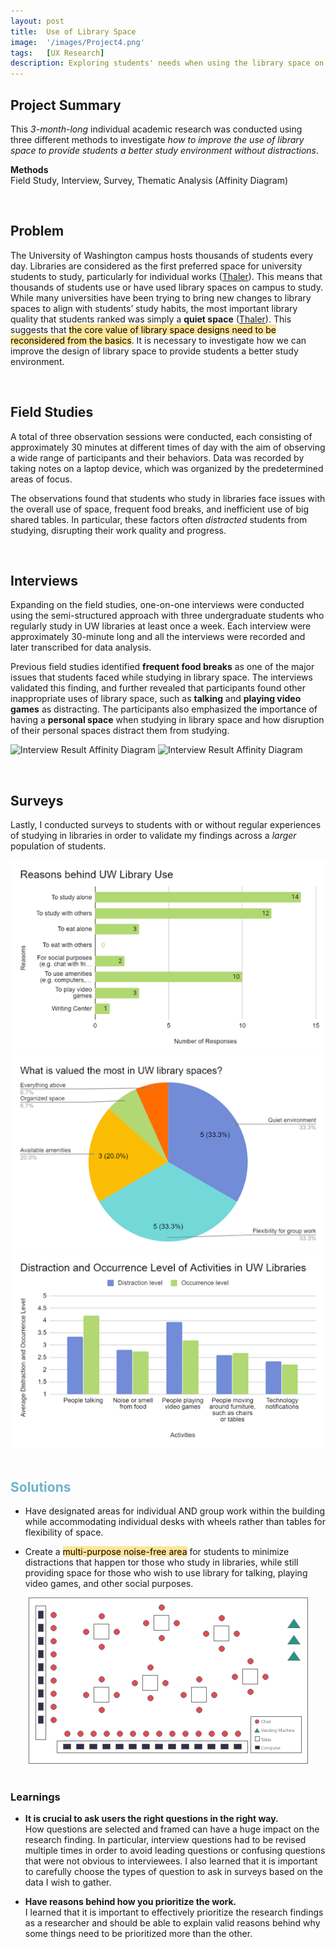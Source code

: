 ```yaml
---
layout: post
title:  Use of Library Space
image:  '/images/Project4.png'
tags:   [UX Research]
description: Exploring students' needs when using the library space on campus
---
```

## Project Summary
This *3-month-long* individual academic research was conducted using three different methods to investigate *how to improve the use of library space to provide students a better study environment without distractions*.<br>

**Methods** <br>
Field Study, Interview, Survey, Thematic Analysis (Affinity Diagram)

<br>

## Problem
The University of Washington campus hosts thousands of students every day. Libraries are considered as the first preferred space for university students to study, particularly for individual works ([Thaler](https://www.gensler.com/research-insight/gensler-research-institute/students-on-libraries)). This means that thousands of students use or have used library spaces on campus to study. While many universities have been trying to bring new changes to library spaces to align with students’ study habits, the most important library quality that students ranked was simply a **quiet space** ([Thaler](https://www.gensler.com/research-insight/gensler-research-institute/students-on-libraries)). This suggests that <mark style="background-color: #FFE599">the core value of library space designs need to be reconsidered from the basics</mark>. It is necessary to investigate how we can improve the design of library space to provide students a better study environment.

<br>

## Field Studies
A total of three observation sessions were conducted, each consisting of approximately 30 minutes at different times of day with the aim of observing a wide range of participants and their behaviors. Data was recorded by taking notes on a laptop device, which was organized by the predetermined areas of focus. 

The observations found that students who study in libraries face issues with the overall use of space, frequent food breaks, and inefficient use of big shared tables. In particular, these factors often *distracted* students from studying, disrupting their work quality and progress.

<br>

## Interviews
Expanding on the field studies, one-on-one interviews were conducted using the semi-structured approach with three undergraduate students who regularly study in UW libraries at least once a week. Each interview were approximately 30-minute long and all the interviews were recorded and later transcribed for data analysis.

Previous field studies identified **frequent food breaks** as one of the major issues that students faced while studying in library space. The interviews validated this finding, and further revealed that participants found other inappropriate uses of library space, such as **talking** and **playing video games** as distracting. The participants also emphasized the importance of having a **personal space** when studying in library space and how disruption of their personal spaces distract them from studying.

![Interview Result Affinity Diagram]({{site.baseurl}}/images/AffinityDiagram_1.png)
![Interview Result Affinity Diagram]({{site.baseurl}}/images/AffinityDiagram_2.png)

<br>

## Surveys
Lastly, I conducted surveys to students with or without regular experiences of studying in libraries in order to validate my findings across a *larger* population of students. 

<center><img src="/images/surveygraph1.png" alt="Survey reasons"></center>

<center><img src="/images/surveygraph2.png" alt="Survey value"></center>

<center><img src="/images/surveygraph3.png" alt="Survey distraction"></center>

<br>

## <span style="color: #6fb4ca;">Solutions</span>

* Have designated areas for individual AND group work within the building while accommodating individual desks with wheels rather than tables for flexibility of space.

* Create a <mark style="background-color: #FFE599">multi-purpose noise-free area</mark> for students to minimize distractions that happen tor those who study in libraries, while still providing space for those who wish to use library for talking, playing video games, and other social purposes.

<center><img src="/images/layout.png" alt="Multi-purpose area layout"></center>

<br>

### Learnings
* **It is crucial to ask users the right questions in the right way.**<br>
How questions are selected and framed can have a huge impact on the research finding. In particular, interview questions had to be revised multiple times in order to avoid leading questions or confusing questions that were not obvious to interviewees. I also learned that it is important to carefully choose the types of question to ask in surveys based on the data I wish to gather.

* **Have reasons behind how you prioritize the work.**<br>
I learned that it is important to effectively prioritize the research findings as a researcher and should be able to explain valid reasons behind why some things need to be prioritized more than the other.
